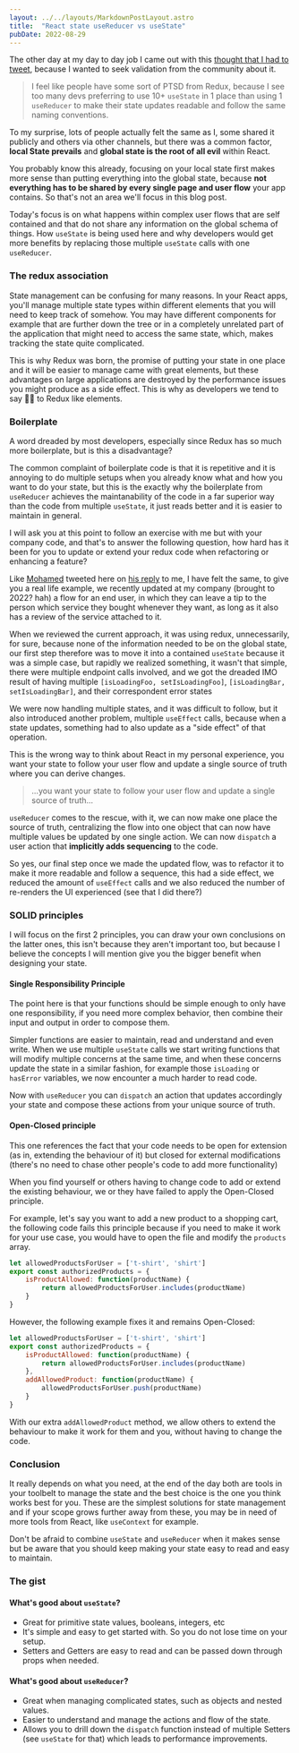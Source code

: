 ```yaml
---
layout: ../../layouts/MarkdownPostLayout.astro
title:  "React state useReducer vs useState"
pubDate: 2022-08-29
---
```


The other day at my day to day job I came out with this [thought that I had to tweet](https://twitter.com/Castrolem/status/1559920744112463874), because I wanted to seek validation from the community about it.

> I feel like people have some sort of PTSD from Redux, because I see too many devs preferring to use 10+ `useState` in 1 place than using 1 `useReducer` to make their state updates readable and follow the same naming conventions.

To my surprise, lots of people actually felt the same as I, some shared it publicly and others via other channels, but there was a common factor, **local State prevails** and **global state is the root of all evil** within React.

You probably know this already, focusing on your local state first makes more sense than putting everything into the global state, because **not everything has to be shared by every single page and user flow** your app contains. So that's not an area we'll focus in this blog post.

Today's focus is on what happens within complex user flows that are self contained and that do not share any information on the global schema of things. How `useState` is being used here and why developers would get more benefits by replacing those multiple `useState` calls with one `useReducer`.

### The redux association
State management can be confusing for many reasons. In your React apps, you'll manage multiple state types within different elements that you will need to keep track of somehow. You may have different components for example that are further down the tree or in a completely unrelated part of the application that might need to access the same state, which, makes tracking the state quite complicated.

This is why Redux was born, the promise of putting your state in one place and it will be easier to manage came with great elements, but these advantages on large applications are destroyed by the performance issues you might produce as a side effect. This is why as developers we tend to say 🙅‍♂️ to Redux like elements.

### Boilerplate
A word dreaded by most developers, especially since Redux has so much more boilerplate, but is this a disadvantage?

The common complaint of boilerplate code is that it is repetitive and it is annoying to do multiple setups when you already know what and how you want to do your state, but this is the exactly why the boilerplate from `useReducer` achieves the maintanability of the code in a far superior way than the code from multiple `useState`, it just reads better and it is easier to maintain in general.

I will ask you at this point to follow an exercise with me but with your company code, and that's to answer the following question, how hard has it been for you to update or extend your redux code when refactoring or enhancing a feature?

Like [Mohamed](https://gharsallah.com) tweeted here on [his reply](https://twitter.com/mo_gharsallah/status/1559987593445621766) to me, I have felt the same, to give you a real life example, we recently updated at my company (brought to 2022? hah) a flow for an end user, in which they can leave a tip to the person which service they bought whenever they want, as long as it also has a review of the service attached to it.

When we reviewed the current approach, it was using redux, unnecessarily, for sure, because none of the information needed to be on the global state, our first step therefore was to move it into a contained `useState` because it was a simple case, but rapidly we realized something, it wasn't that simple, there were multiple endpoint calls involved, and we got the dreaded IMO result of having multiple `[isLoadingFoo, setIsLoadingFoo]`, `[isLoadingBar, setIsLoadingBar]`, and their correspondent error states

We were now handling multiple states, and it was difficult to follow, but it also introduced another problem, multiple `useEffect` calls, because when a state updates, something had to also update as a "side effect" of that operation.

This is the wrong way to think about React in my personal experience, you want your state to follow your user flow and update a single source of truth where you can derive changes.

> ...you want your state to follow your user flow and update a single source of truth...

`useReducer` comes to the rescue, with it, we can now make one place the source of truth, centralizing the flow into one object that can now have multiple values be updated by one single action. We can now `dispatch`  a user action that **implicitly adds sequencing** to the code.

So yes, our final step once we made the updated flow, was to refactor it to make it more readable and follow a sequence, this had a side effect, we reduced the amount of `useEffect` calls and we also reduced the number of re-renders the UI experienced (see that I did there?)

### SOLID principles
I will focus on the first 2 principles, you can draw your own conclusions on the latter ones, this isn't because they aren't important too, but because I believe the concepts I will mention give you the bigger benefit when designing your state.

#### Single Responsibility Principle
The point here is that your functions should be simple enough to only have one responsibility, if you need more complex behavior, then combine their input and output in order to compose them.

Simpler functions are easier to maintain, read and understand and even write. When we use multiple `useState` calls we start writing functions that will modify multiple concerns at the same time, and when these concerns update the state in a similar fashion, for example those `isLoading` or `hasError` variables, we now encounter a much harder to read code.

Now with `useReducer` you can `dispatch` an action that updates accordingly your state and compose these actions from your unique source of truth.

####  Open-Closed principle
This one references the fact that your code needs to be open for extension (as in, extending the behaviour of it) but closed for external modifications (there's no need to chase other people's code to add more functionality)

When you find yourself or others having to change code to add or extend the existing behaviour, we or they have failed to apply the Open-Closed principle.

For example, let's say you want to add a new product to a shopping cart, the following code fails this principle because if you need to make it work for your use case, you would have to open the file and modify the `products` array.

```js
let allowedProductsForUser = ['t-shirt', 'shirt']
export const authorizedProducts = {
	isProductAllowed: function(productName) {
		return allowedProductsForUser.includes(productName)
	}
}
```

However, the following example fixes it and remains Open-Closed:
```js
let allowedProductsForUser = ['t-shirt', 'shirt']
export const authorizedProducts = {
	isProductAllowed: function(productName) {
		return allowedProductsForUser.includes(productName)
	},
	addAllowedProduct: function(productName) {
		allowedProductsForUser.push(productName)
	}
}
```

With our extra `addAllowedProduct` method, we allow others to extend the behaviour to make it work for them and you, without having to change the code.

### Conclusion
It really depends on what you need, at the end of the day both are tools in your toolbelt to manage the state and the best choice is the one you think works best for you. These are the simplest solutions for state management and if your scope grows further away from these, you may be in need of more tools from React, like `useContext` for example.

Don't be afraid to combine `useState` and `useReducer` when it makes sense but be aware that you should keep making your state easy to read and easy to maintain.

### The gist
#### What's good about `useState`?
* Great for primitive state values, booleans, integers, etc
* It's simple and easy to get started with. So you do not lose time on your setup.
* Setters and Getters are easy to read and can be passed down through props when needed.

#### What's good about `useReducer`?
* Great when managing complicated states, such as objects and nested values.
* Easier to understand and manage the actions and flow of the state.
* Allows you to drill down the `dispatch` function instead of multiple Setters (see `useState` for that) which leads to performance improvements.
